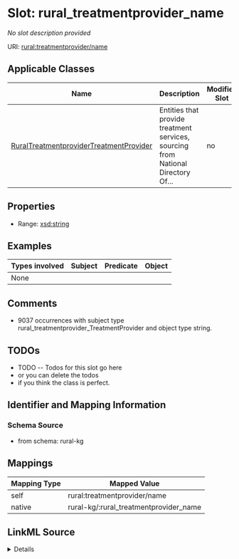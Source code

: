 

# Slot: rural_treatmentprovider_name


_No slot description provided_





URI: [rural:treatmentprovider/name](http://sail.ua.edu/ruralkg/treatmentprovider/name)



<!-- no inheritance hierarchy -->





## Applicable Classes

| Name | Description | Modifies Slot |
| --- | --- | --- |
| [RuralTreatmentproviderTreatmentProvider](../classes/RuralTreatmentproviderTreatmentProvider.md) | Entities that provide treatment services, sourcing from National Directory Of... |  no  |







## Properties

* Range: [xsd:string](http://www.w3.org/2001/XMLSchema#string)






## Examples

| Types involved | Subject | Predicate | Object |
| --- | --- | --- | --- |
| None |  |  |  |


## Comments

* 9037 occurrences with subject type rural_treatmentprovider_TreatmentProvider and object type string.

## TODOs

* TODO -- Todos for this slot go here
* or you can delete the todos
* if you think the class is perfect.

## Identifier and Mapping Information







### Schema Source


* from schema: rural-kg




## Mappings

| Mapping Type | Mapped Value |
| ---  | ---  |
| self | rural:treatmentprovider/name |
| native | rural-kg/:rural_treatmentprovider_name |




## LinkML Source

<details>
```yaml
name: rural_treatmentprovider_name
description: No slot description provided
todos:
- TODO -- Todos for this slot go here
- or you can delete the todos
- if you think the class is perfect.
comments:
- 9037 occurrences with subject type rural_treatmentprovider_TreatmentProvider and
  object type string.
examples:
- value: rural:treatmentprovider/TP_4974 rural:treatmentprovider/name Greater Nashua
    Mental Health
from_schema: rural-kg
rank: 1000
slot_uri: rural:treatmentprovider/name
alias: rural_treatmentprovider_name
domain_of:
- rural_treatmentprovider_TreatmentProvider
range: string

```
</details>